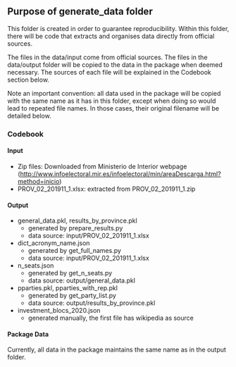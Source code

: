 ## Purpose of generate_data folder
This folder is created in order to guarantee reproducibility. Within this folder, there will be code that extracts and organises data directly from official sources.

The files in the data/input come from official sources. The files in the data/output folder will be copied to the data in the package when deemed necessary. The sources of each file will be explained in the Codebook section below.

Note an important convention: all data used in the package will be copied with the same name as it has in this folder, except when doing so would lead to repeated file names. In those cases, their original filename will be detailed below.

### Codebook
#### Input
- Zip files: Downloaded from Ministerio de Interior webpage (http://www.infoelectoral.mir.es/infoelectoral/min/areaDescarga.html?method=inicio)
- PROV_02_201911_1.xlsx: extracted from PROV_02_201911_1.zip

#### Output
- general_data.pkl, results_by_province.pkl
  - generated by prepare_results.py
  - data source: input/PROV_02_201911_1.xlsx
- dict_acronym_name.json
  - generated by get_full_names.py
  - data source: input/PROV_02_201911_1.xlsx
- n_seats.json
  - generated by get_n_seats.py
  - data source: output/general_data.pkl
- pparties.pkl, pparties_with_rep.pkl
  - generated by get_party_list.py
  - data source: output/results_by_province.pkl
- investment_blocs_2020.json
  - generated manually, the first file has wikipedia as source

#### Package Data
Currently, all data in the package maintains the same name as in the output folder.
